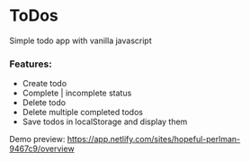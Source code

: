 # ToDos

Simple todo app with vanilla javascript

### Features:
- Create todo
- Complete | incomplete status
- Delete todo
- Delete multiple completed todos
- Save todos in localStorage and display them

Demo preview: https://app.netlify.com/sites/hopeful-perlman-9467c9/overview
